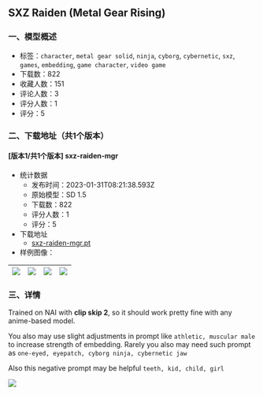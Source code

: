 ## SXZ Raiden (Metal Gear Rising)
### 一、模型概述

- 标签：`character`, `metal gear solid`, `ninja`, `cyborg`, `cybernetic`, `sxz`, `games`, `embedding`, `game character`, `video game`
- 下载数：822
- 收藏人数：151
- 评论人数：3
- 评分人数：1
- 评分：5

### 二、下载地址（共1个版本）

#### [版本1/共1个版本] sxz-raiden-mgr

- 统计数据
  - 发布时间：2023-01-31T08:21:38.593Z
  - 原始模型：SD 1.5
  - 下载数：822
  - 评分人数：1
  - 评分：5
- 下载地址
  - [sxz-raiden-mgr.pt](https://civitai.com/api/download/models/6951)
- 样例图像：

| <img src="https://image.civitai.com/xG1nkqKTMzGDvpLrqFT7WA/5dc16d70-f44d-4cc3-44da-0c4c4f11fb00/width=450/63592.jpeg" /> | <img src="https://image.civitai.com/xG1nkqKTMzGDvpLrqFT7WA/f3014cc9-9168-4570-030b-b007e48dd700/width=450/63599.jpeg" /> | <img src="https://image.civitai.com/xG1nkqKTMzGDvpLrqFT7WA/dc4e54cd-964d-4fcf-ebce-f7fc9c479d00/width=450/63598.jpeg" /> | <img src="https://image.civitai.com/xG1nkqKTMzGDvpLrqFT7WA/47322ded-09d2-4e97-5ef3-6eff3007fd00/width=450/63597.jpeg" /> |
| ---- | ---- | ---- | ---- |


### 三、详情
<p>Trained on NAI with <strong>clip skip 2</strong>, so it should work pretty fine with any anime-based model.</p><p>You also may use slight adjustments in prompt like <code>athletic, muscular male</code> to increase strength of embedding. Rarely you also may need such prompt as <code>one-eyed, eyepatch, cyborg ninja, cybernetic jaw</code></p><p>Also this negative prompt may be helpful <code>teeth, kid, child, girl</code></p><img src="https://imagecache.civitai.com/xG1nkqKTMzGDvpLrqFT7WA/cc520573-3473-4a8f-9cba-5cfeb73a0d00/width=525" />